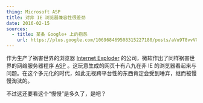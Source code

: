 ```yaml
---
thing: Microsoft ASP
title: 对非 IE 浏览器兼容性很差劲
date: 2016-02-15
sources:
  - title: 某条 Google+ 上的抱怨
    url: https://plus.google.com/106968469508315227180/posts/aVu9T8vvVGe
---
```


作为生产了祸害世界的浏览器 [Internet Exploder](http://zh.urbandictionary.com/define.php?term=internet+exploder) 的公司，微软作出了同样祸害世界的网络服务器程序 [ASP](https://zh.wikipedia.org/wiki/Active_Server_Pages) 。这玩意生成的网页十有八九在非 IE 的浏览器看起来与问题。在这个多元化的时代，如此无视跨平台性的东西肯定会受到唾弃，继而被慢慢淘汰的。

不过这还要看这个“慢慢”是多久了，是吧？
